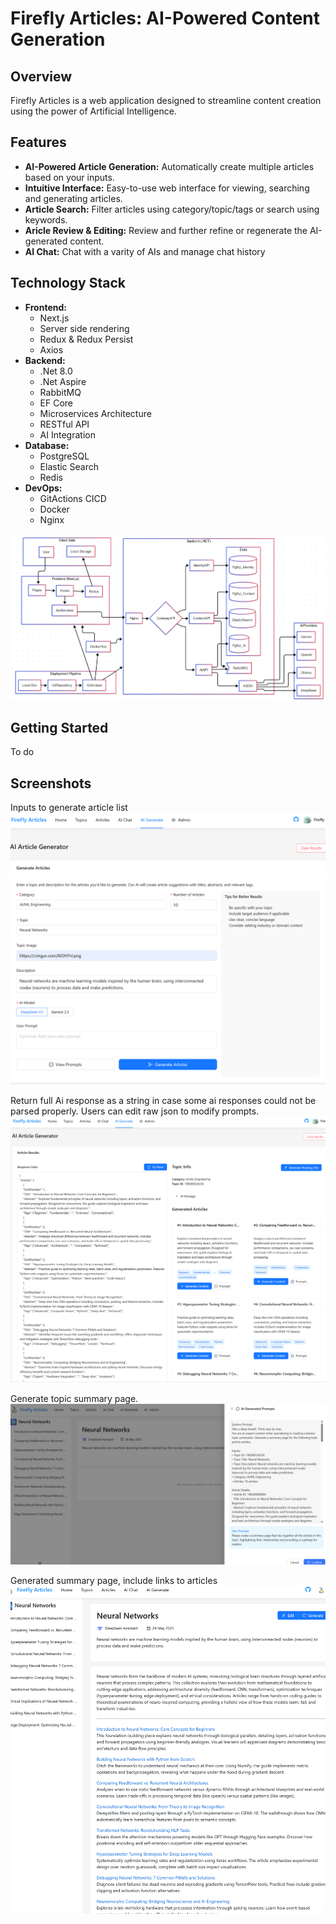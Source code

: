 # Firefly Articles: AI-Powered Content Generation

## Overview

Firefly Articles is a web application designed to streamline content creation using the power of Artificial Intelligence. 

## Features

* **AI-Powered Article Generation:** Automatically create multiple articles based on your inputs.
* **Intuitive Interface:** Easy-to-use web interface for viewing, searching and generating articles.
* **Article Search:** Filter articles using category/topic/tags or search using keywords.
* **Aricle Review & Editing:** Review and further refine or regenerate the AI-generated content.
* **AI Chat:** Chat with a varity of AIs and manage chat history


## Technology Stack
* **Frontend:** 
    - Next.js
    - Server side rendering
    - Redux & Redux Persist
    - Axios 
* **Backend:** 
    - .Net 8.0
    - .Net Aspire
    - RabbitMQ
    - EF Core
    - Microservices Architecture
    - RESTful API
    - AI Integration
* **Database:** 
    - PostgreSQL
    - Elastic Search
    - Redis
* **DevOps:** 
    - GitActions CICD
    - Docker
    - Nginx

![Architect.png](docs/images/Architect.png)



## Getting Started

To do


## Screenshots
Inputs to generate article list
![GenerateArticleList_Begin.png](docs/images/GenerateArticleList_Begin.png)

Return full Ai response as a string in case some ai responses could not be parsed properly. Users can edit raw json to modify prompts.
![GenerateArticleList.png](docs/images/GenerateArticleList.png)

Generate topic summary page.
![GenerateArticle_TopicSummary.png](docs/images/GenerateArticle_TopicSummary.png)

Generated summary page, include links to articles 
![GenerateArticle_TopicSummary_Complete.png](docs/images/GenerateArticle_TopicSummary_Complete.png)
